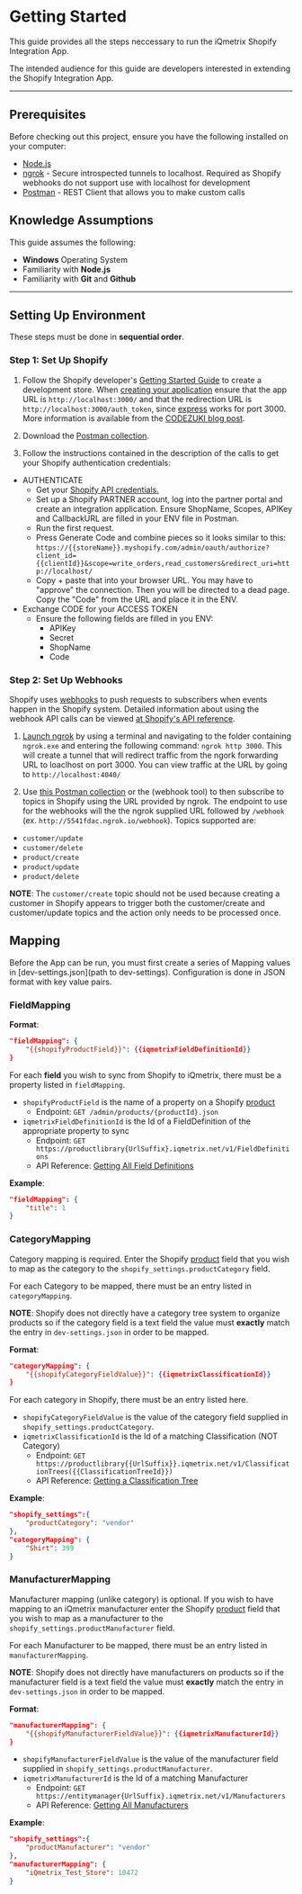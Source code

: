 # Getting Started

This guide provides all the steps neccessary to run the iQmetrix Shopify Integration App.

The intended audience for this guide are developers interested in extending the Shopify Integration App.


---

## Prerequisites

Before checking out this project, ensure you have the following installed on your computer:

* [Node.js](https://nodejs.org/en/)
* [ngrok](https://ngrok.com/) - Secure introspected tunnels to localhost. Required as Shopify webhooks do not support use with localhost for development
* [Postman](https://www.getpostman.com/) - REST Client that allows you to make custom calls

## Knowledge Assumptions

This guide assumes the following:

* **Windows** Operating System
* Familiarity with **Node.js**
* Familiarity with **Git** and **Github**

---

## Setting Up Environment 

These steps must be done in **sequential order**. 

### Step 1: Set Up Shopify



1. Follow the Shopify developer's [Getting Started Guide](https://help.shopify.com/api/guides) to create a development store. When [creating your application](https://help.shopify.com/api/guides/api-credentials) ensure that the app URL is `http://localhost:3000/` and that the redirection URL is `http://localhost:3000/auth_token`, since [express](https://expressjs.com/) works for port 3000. More information is available from the [CODEZUKI blog post](http://blog.codezuki.com/blog/2014/02/10/shopify-nodejs/).

2. Download the [Postman collection](https://www.getpostman.com/collections/6227f475d29dba2ec653).

3. Follow the instructions contained in the description of the calls to get your Shopify authentication credentials:
 
 * AUTHENTICATE
    * Get your [Shopify API credentials.](https://help.shopify.com/api/guides/api-credentials) 
    * Set up a Shopify PARTNER account, log into the partner portal and create an integration application.
    Ensure ShopName, Scopes, APIKey and CallbackURL are filled in your ENV file in Postman.
    * Run the first request.
    * Press Generate Code and combine pieces so it looks similar to this:
`https://{{storeName}}.myshopify.com/admin/oauth/authorize?client_id={{clientId}}&scope=write_orders,read_customers&redirect_uri=http://localhost/`
    * Copy + paste that into your browser URL. You may have to "approve" the connection. Then you will be directed to a dead page. Copy the "Code" from the URL and place it in the ENV.
 *  Exchange CODE for your ACCESS TOKEN
    * Ensure the following fields are filled in you ENV:
        * APIKey
        * Secret
        * ShopName
        * Code

### Step 2: Set Up Webhooks

Shopify uses [webhooks](https://help.shopify.com/api/tutorials/webhooks) to push requests to subscribers when events happen in the Shopify system. Detailed information about using the webhook API calls can be viewed [at Shopify's API reference](https://help.shopify.com/api/reference/webhook).
 
1. [Launch ngrok](https://ngrok.com/docs) by using a terminal and navigating to the folder containing `ngrok.exe` and entering the following command: `ngrok http 3000`. This will create a tunnel that will redirect traffic from the ngork forwarding URL to loaclhost on port 3000. You can view traffic at the URL by going to `http://localhost:4040/`

2. Use [this Postman collection](https://www.getpostman.com/collections/6227f475d29dba2ec653) or the (webhook tool) to then subscribe to topics in Shopify using the URL provided by ngrok. The endpoint to use for the webhooks will the the ngrok supplied URL followed by `/webhook` (ex. `http://5541fdac.ngrok.io/webhook`). Topics supported are:
 * `customer/update`
 * `customer/delete` 
 * `product/create`
 * `product/update`
 * `product/delete`

**NOTE**: The `customer/create` topic should not be used because creating a customer in Shopify appears to trigger both the customer/create and customer/update topics and the action only needs to be processed once.

## Mapping

Before the App can be run, you must first create a series of Mapping values in [dev-settings.json](path to dev-settings). Configuration is done in JSON format with key value pairs.

### FieldMapping

**Format**:

```json
"fieldMapping": {
	"{{shopifyProductField}}": {{iqmetrixFieldDefinitionId}}
}
```

For each **field** you wish to sync from Shopify to iQmetrix, there must be a property listed in `fieldMapping`.

* `shopifyProductField` is the name of a property on a Shopify [product](https://help.shopify.com/api/reference/product)
    * Endpoint: `GET /admin/products/{productId}.json`
* `iqmetrixFieldDefinitionId` is the Id of a FieldDefinition of the appropriate property to sync 
    * Endpoint: `GET https://productlibrary{UrlSuffix}.iqmetrix.net/v1/FieldDefinitions`
    * API Reference: [Getting All Field Definitions](http://developers.iqmetrix.com/api/field-definitions/#getting-all-field-definitions)

**Example**:

```json
"fieldMapping": {
	"title": 1
}
```

### CategoryMapping

Category mapping is required. Enter the Shopify [product](https://help.shopify.com/api/reference/product) field that you wish to map as the category to the `shopify_settings.productCategory` field.

For each Category to be mapped, there must be an entry listed in `categoryMapping`.

**NOTE**: Shopify does not directly have a category tree system to organize products so if the category field is a text field the value must **exactly** match the entry in `dev-settings.json` in order to be mapped.


**Format**:
```json
"categoryMapping": {
	"{{shopifyCategoryFieldValue}}": {{iqmetrixClassificationId}}
}
```

For each category in Shopify, there must be an entry listed here.

* `shopifyCategoryFieldValue` is the value of the category field supplied in `shopify_settings.productCategory`.
* `iqmetrixClassificationId` is the Id of a matching Classification (NOT Category)
    * Endpoint: `GET https://productlibrary{{UrlSuffix}}.iqmetrix.net/v1/ClassificationTrees({{ClassificationTreeId}})`
    * API Reference: [Getting a Classification Tree](http://developers.iqmetrix.com/api/classification-tree/#getting-a-classification-tree)

**Example**:

```json
"shopify_settings":{
	"productCategory": "vendor"
},
"categoryMapping": {
	"Shirt": 399
}
```

### ManufacturerMapping

Manufacturer mapping (unlike category) is optional. If you wish to have mapping to an iQmetrix manufacturer enter the Shopify [product](https://help.shopify.com/api/reference/product) field that you wish to map as a manufacturer to the `shopify_settings.productManufacturer` field.

For each Manufacturer to be mapped, there must be an entry listed in `manufacturerMapping`.

**NOTE**: Shopify does not directly have manufacturers on products so if the manufacturer field is a text field the value must **exactly** match the entry in `dev-settings.json` in order to be mapped.


**Format**:
```json
"manufacturerMapping": {
	"{{shopifyManufacturerFieldValue}}": {{iqmetrixManufacturerId}}
}
```

* `shopifyManufacturerFieldValue` is the value of the manufacturer field supplied in `shopify_settings.productManufacturer`.
* `iqmetrixManufacturerId` is the Id of a matching Manufacturer 
    * Endpoint: `GET https://entitymanager{UrlSuffix}.iqmetrix.net/v1/Manufacturers`
    * API Reference: [Getting All Manufacturers](http://developers.iqmetrix.com/api/entity-store/#getting-all-manufacturers)

**Example**:

```json
"shopify_settings":{
	"productManufacturer": "vendor"
},
"manufacturerMapping": {
	"iQmetrix_Test_Store": 10472
}
```
